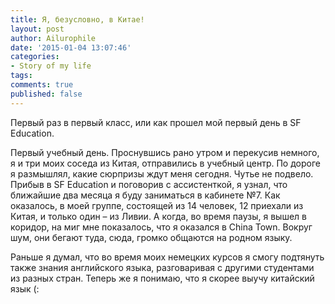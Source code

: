 ```yaml
---
title: Я, безусловно, в Китае!
layout: post
author: Ailurophile
date: '2015-01-04 13:07:46'
categories:
- Story of my life
tags:
comments: true
published: false
---
```


Первый раз в первый класс, или как прошел мой первый день в SF Education.
<!--more-->

Первый учебный день. Проснувшись рано утром и перекусив немного, я и три моих соседа из Китая, отправились в учебный центр. По дороге я размышлял, какие сюрпризы ждут меня сегодня. Чутье не подвело. Прибыв в SF Education и поговорив с ассистенткой, я узнал, что ближайшие два месяца я буду заниматься в кабинете №7. Как оказалось, в моей группе, состоящей из 14 человек, 12 приехали  из Китая, и только один – из Ливии. А когда, во время паузы, я вышел в коридор, на миг мне показалось, что я оказался в China Town. Вокруг шум, они бегают туда, сюда, громко общаются на родном языку.

Раньше я думал, что во время моих немецких курсов я смогу подтянуть также знания английского языка, разговаривая с другими студентами из разных стран. Теперь же я понимаю, что я скорее выучу китайский язык (:
